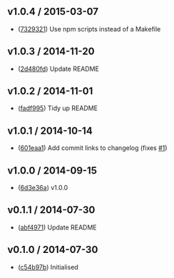 ## v1.0.4 / 2015-03-07

 * ([7329321](https://github.com/tanem/transform-clump/commit/7329321057c9b2a4e77ba828ab3c389fb7c595ec)) Use npm scripts instead of a Makefile

## v1.0.3 / 2014-11-20

 * ([2d480fd](https://github.com/tanem/transform-clump/commit/2d480fd945cdf92e666e36b39e9e6b5e73cb23fb)) Update README

## v1.0.2 / 2014-11-01

 * ([fadf995](https://github.com/tanem/transform-clump/commit/fadf99535056819d8bf22b6bb110a45780d64ede)) Tidy up README

## v1.0.1 / 2014-10-14

 * ([601eaa1](https://github.com/tanem/transform-clump/commit/601eaa13c064429626f0c98613ffd688cd546a48)) Add commit links to changelog (fixes [#1](https://github.com/tanem/transform-clump/issues/1))

## v1.0.0 / 2014-09-15

 * ([6d3e36a](https://github.com/tanem/transform-clump/commit/6d3e36a255f81282c228b111f872cd3c0a6b8e86)) v1.0.0

## v0.1.1 / 2014-07-30

 * ([abf4971](https://github.com/tanem/transform-clump/commit/abf4971bbfb040da8944fd77710310f8ada1a3e0)) Update README

## v0.1.0 / 2014-07-30

 * ([c54b97b](https://github.com/tanem/transform-clump/commit/c54b97b9a2c2ce5f0411b741ef80d7813323f893)) Initialised

